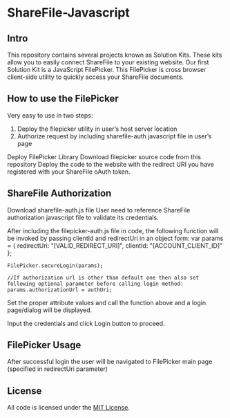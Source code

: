 ShareFile-Javascript
====================

Intro
----
This repository contains several projects known as Solution Kits.  These kits allow you to easily connect ShareFile to your existing website.  Our first Solution Kit is a JavaScript FilePicker. This FilePicker is cross browser client-side utility to quickly access your ShareFile documents.

How to use the FilePicker
----
Very easy to use in two steps:

1.	Deploy the filepicker utility in user’s host server location
2.	Authorize request by including sharefile-auth javascript file in user’s page


Deploy FilePicker Library
Download filepicker source code from this repository
Deploy the code to the website with the redirect URI you have registered with your ShareFile oAuth token.

ShareFile Authorization
----
Download sharefile-auth.js file
User need to reference ShareFile authorization javascript file to validate its credentials.
<script type="text/javascript" src="[path]/sharefile-auth.js"></script>
After including the filepicker-auth.js file in code, the following function will be invoked by passing clientId and redirectUri in an object form:
    var params = {
        redirectUri: "[VALID_REDIRECT_URI]",
        clientId: "[ACCOUNT_CLIENT_ID]"
    };

    FilePicker.secureLogin(params);

    //If authorization url is other than default one then also set following optional parameter before calling login method:
    params.authorizationUrl = authUri;
Set the proper attribute values and call the function above and a login page/dialog will be displayed.
 
Input the credentials and click Login button to proceed.


FilePicker Usage
----
After successful login the user will be navigated to FilePicker main page (specified in redirectUri parameter)


License
----
All code is licensed under the [MIT
License](https://github.com/citrix/ShareFile-Javascript/blob/master/LICENSE).
